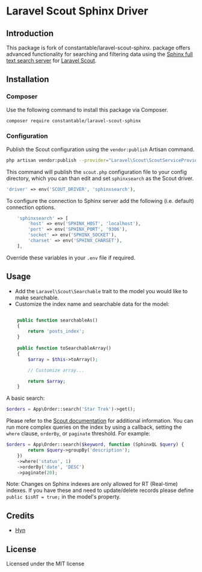 # Laravel Scout Sphinx Driver

## Introduction
This package is fork of constantable/laravel-scout-sphinx.
package offers advanced functionality for searching and filtering data using the [Sphinx full text search server](http://sphinxsearch.com/) for [Laravel Scout](https://laravel.com/docs/master/scout).

## Installation

### Composer

Use the following command to install this package via Composer.

```bash
composer require constantable/laravel-scout-sphinx
```

### Configuration

Publish the Scout configuration using the `vendor:publish` Artisan command. 

```bash
php artisan vendor:publish --provider="Laravel\Scout\ScoutServiceProvider"
```

This command will publish the `scout.php` configuration file to your config directory, which you can than edit and set `sphinxsearch` as the Scout driver.

```php
'driver' => env('SCOUT_DRIVER', 'sphinxsearch'),
```


To configure the connection to Sphinx server add the following (i.e. default) connection options.

```php
    'sphinxsearch' => [
        'host' => env('SPHINX_HOST', 'localhost'),
        'port' => env('SPHINX_PORT', '9306'),
        'socket' => env('SPHINX_SOCKET'),
        'charset' => env('SPHINX_CHARSET'),
    ],
```

Override these variables in your `.env` file if required.

## Usage

- Add the `Laravel\Scout\Searchable` trait to the model you would like to make searchable. 
- Customize the index name and searchable data for the model:

```php

    public function searchableAs()
    {
        return 'posts_index';
    }
    
    public function toSearchableArray()
    {
        $array = $this->toArray();

        // Customize array...

        return $array;
    }
```

A basic search:

```php 
$orders = App\Order::search('Star Trek')->get();
``` 

Please refer to the [Scout documentation](https://laravel.com/docs/master/scout#searching) for additional information. You can run more complex queries on the index by using a callback, setting the `where` clause, `orderBy`, or `paginate` threshold. For example:

```php
$orders = App\Order::search($keyword, function (SphinxQL $query) {
        return $query->groupBy('description');
    })            
    ->where('status', 1)
    ->orderBy('date', 'DESC')
    ->paginate(20);
``` 

Note: Changes on Sphinx indexes are only allowed for RT (Real-time) indexes. If you have these and need to update/delete records please define `public $isRT = true;` in the model's property. 

## Credits
- [Hyn](https://github.com/hyn)

## License

Licensed under the MIT license

[ico-version]: https://img.shields.io/packagist/v/constantable/laravel-scout-sphinx.svg?style=flat
[ico-license]: https://img.shields.io/badge/license-MIT-brightgreen.svg?style=flat
[link-packagist]: https://packagist.org/packages/constantable/laravel-scout-sphinx
